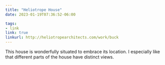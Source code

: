 ```yaml
---
title: "Heliotrope House"
date: 2023-01-19T07:36:52-06:00

tags:
- link
link: true
linkurl: http://heliotropearchitects.com/work/buck
---
```

This house is wonderfully situated to embrace its location. I especially like that different parts
of the house have distinct views.
